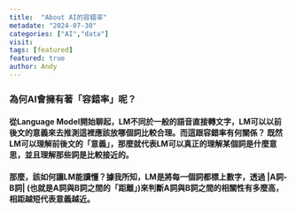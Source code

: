 ```yaml
---
title:  "About AI的容錯率"
metadate: "2024-07-30"
categories: ["AI","data"]
visit:
tags: [featured]
featured: true
author: Andy
---
```


### 為何AI會擁有著「容錯率」呢？
#### 從Language Model開始聊起，LM不同於一般的語音直接轉文字，LM可以以前後文的意義來去推測這裡應該放哪個詞比較合理。而這跟容錯率有何關係？ 既然LM可以理解前後文的「意義」，那麼就代表LM可以真正的理解某個詞是什麼意思，並且理解那些詞是比較接近的。
#### 那麼，該如何讓LM能讀懂？據我所知，LM是將每一個詞都標上數字，透過 |A詞-B詞| (也就是A詞與B詞之間的「距離」)來判斷A詞與B詞之間的相關性有多麼高，相距越短代表意義越近。
